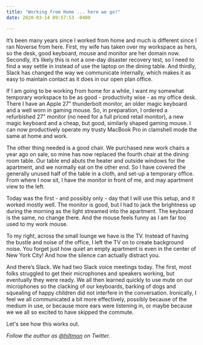 ```yaml
---
title: "Working from Home ... here we go!"
date: 2020-03-14 09:57:53 -0400

---
```


It’s been many years since I worked from home and much is different since I ran Noverse from here. First, my wife has taken over my workspace as hers, so the desk, good keyboard, mouse and monitor are her domain now. Secondly, it’s likely this is not a one-day disaster recovery test, so I need to find a way settle in instead of use the laptop on the dining table. And thirdly, Slack has changed the way we communicate internally, which makes it as easy to maintain contact as it does in our open plan office.

If I am going to be working from home for a while, I want my somewhat temporary workspace to be as good - productivity wise - as my office desk. There I have an Apple 27” thunderbolt monitor, an older magic keyboard and a well worn in gaming mouse. So, in preparation, I ordered a refurbished 27” monitor (no need for a full priced retail monitor), a new magic keyboard and a cheap, but good, similarly shaped gaming mouse. I can now productively operate my trusty MacBook Pro in clamshell mode the same at home and work.

The other thing needed is a good chair. We purchased new work chairs a year ago on sale, so mine has now replaced the fourth chair at the dining room table. Our table end abuts the heater and outside windows for the apartment, and we normally eat on the other end. So I have covered the generally unused half of the table in a cloth, and set-up a temporary office. From where I now sit, I have the monitor in front of me, and may apartment view to the left.

Today was the first - and possibly only - day that I will use this setup, and it worked mostly well. The monitor is good, but I had to jack the brightness up during the morning as the light streamed into the apartment. The keyboard is the same, no change there. And the mouse feels funny as I am far too used to my work mouse.

To my right, across the small lounge we have is the TV. Instead of having the bustle and noise of the office, I left the TV on to create background noise. You forget just how quiet an empty apartment is even in the center of New York City! And how the silence can actually distract you.

And there’s Slack. We had two Slack voice meetings today. The first, most folks struggled to get their microphones and speakers working, but eventually they were ready. We all then learned quickly to use mute on our microphones so the clacking of our keyboards, barking of dogs and squealing of happy children did not interfere in the conversation. Ironically, I feel we all communicated a bit more effectively, possibly because of the medium in use, or because more ears were listening in, or maybe because we we all so excited to have skipped the commute.

Let's see how this works out.

*Follow the author as [@hiltmon](http://twitter.com/hiltmon) on Twitter.*
